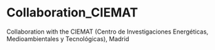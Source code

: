 # Collaboration_CIEMAT
Collaboration with the CIEMAT (Centro de Investigaciones Energéticas, Medioambientales y Tecnológicas), Madrid
